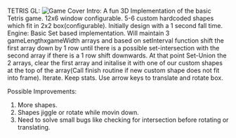 TETRIS GL:
![Game Cover](https://raw.githubusercontent.com/thepkd/tertrisGL/master/Tetris3D.png?token=ANDIXDFJSVZNP5SG2K6V44C7WKTVG)
Intro: A fun 3D Implementation of the basic Tetris game. 12x6 window configurable. 5-6 custom hardcoded shapes which fit in 2x2 box(configurable). Initially design with a 1 second fall time.
Engine: Basic Set based implementation. Will maintain 3 gameLengthxgameWidth arrays and based on setInterval function shift the first array down by 1 row until there is a possible set-intersection with the second array if there is a 1 row shift downwards. At that point Set-Union the 2 arrays, clear the first array and initalise it with one of our custom shapes at the top of the array(Call finish routine if new custom shape does not fit into frame). Iterate. Keep stats. Use arrow keys to translate and rotate box. 

Possible Improvements:
1) More shapes. 
2) Shapes jiggle or rotate while movin down.
3) Need to solve small bugs like checking for intersection before rotating or translating.
